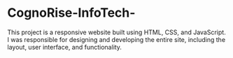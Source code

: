 # CognoRise-InfoTech-
This project is a responsive website built using HTML, CSS, and JavaScript. I was responsible for designing and developing the entire site, including the layout, user interface, and functionality.
